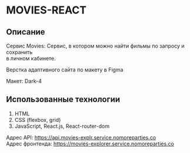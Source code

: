 # MOVIES-REACT
## Описание
Cервис Movies: Сервис, в котором можно найти фильмы по запросу и сохранить  
в личном кабинете.

Верстка адаптивного сайта по макету в Figma  

Макет: Dark-4

## Использованные технологии
1) HTML
2) CSS (flexbox, grid)
3) JavaScript, React.js, React-router-dom

Адрес API: https://api.movies-explr.service.nomoreparties.co  
Адрес фронтенда: https://movies-explorer.service.nomoreparties.co

